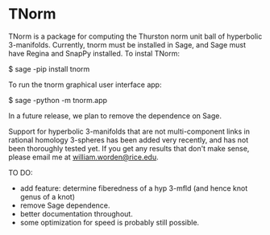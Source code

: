 # TNorm

TNorm is a package for computing the Thurston norm unit ball of hyperbolic 3-manifolds. Currently, tnorm must be installed in Sage, and Sage must have Regina and SnapPy installed. To instal TNorm:

$ sage -pip install tnorm

To run the tnorm graphical user interface app:

$ sage -python -m tnorm.app

In a future release, we plan to remove the dependence on Sage.

Support for hyperbolic 3-manifolds that are not multi-component links in rational homology 3-spheres has been added very recently, and has not been thoroughly tested yet. If you get any results that don't make sense, please email me at william.worden@rice.edu.

TO DO:

* add feature: determine fiberedness of a hyp 3-mfld (and hence knot genus of a knot)
* remove Sage dependence.
* better documentation throughout.
* some optimization for speed is probably still possible.
